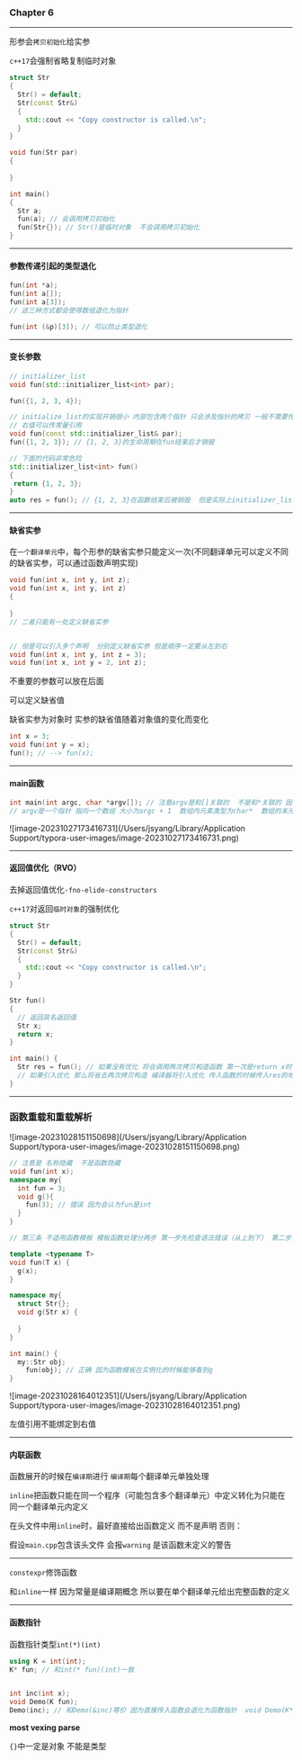 ### Chapter 6

---

形参会`拷贝初始化`给实参

`c++17`会强制省略复制临时对象 

```c++
struct Str
{
  Str() = default;
  Str(const Str&)
  {
    std::cout << "Copy constructor is called.\n";
  }
}

void fun(Str par)
{
  
}

int main() 
{
  Str a;
  fun(a); // 会调用拷贝初始化
  fun(Str{}); // Str()是临时对象  不会调用拷贝初始化
}
```

---

#### 参数传递引起的类型退化

```c++
fun(int *a);
fun(int a[]);
fun(int a[3]);
// 这三种方式都会使得数组退化为指针

fun(int (&p)[3]); // 可以防止类型退化
```

---

#### 变长参数

```c++
// initializer_list
void fun(std::initializer_list<int> par);

fun({1, 2, 3, 4});

// initialize_list的实现开销很小 内部包含两个指针 只会涉及指针的拷贝 一般不需要传引用
// 右值可以传常量引用
void fun(const std::initializer_list& par);
fun({1, 2, 3}); // {1, 2, 3}的生命周期在fun结束后才销毁

// 下面的代码非常危险
std::initializer_list<int> fun()
{
 return {1, 2, 3}; 
}
auto res = fun(); // {1, 2, 3}在函数结束后被销毁  但是实际上initializer_list维护两个指针 现在已经指向了无效的地址
```

---

#### 缺省实参

在`一个翻译单元`中，每个形参的缺省实参只能定义一次(不同翻译单元可以定义不同的缺省实参，可以通过函数声明实现)

```c++
void fun(int x, int y, int z);
void fun(int x, int y, int z)
{
  
}
// 二者只能有一处定义缺省实参


// 但是可以引入多个声明  分别定义缺省实参 但是顺序一定要从左到右
void fun(int x, int y, int z = 3);
void fun(int x, int y = 2, int z);
```

不重要的参数可以放在后面

可以定义缺省值

缺省实参为对象时  实参的缺省值随着对象值的变化而变化

```c++
int x = 3;
void fun(int y = x);
fun(); // --> fun(x);
```

---

#### main函数

```c++
int main(int argc, char *argv[]); // 注意argv是和[]关联的  不是和*关联的 因为要使*和argv关联需要加()
// argv是一个指针 指向一个数组 大小为argc + 1  数组内元素类型为char*  数组的末元素一定是个空指针
```

![image-20231027173416731](/Users/jsyang/Library/Application Support/typora-user-images/image-20231027173416731.png)

---

#### 返回值优化（RVO）

去掉返回值优化`-fno-elide-constructors`

`c++17`对返回`临时对象`的强制优化

```c++
struct Str
{
  Str() = default;
  Str(const Str&)
  {
    std::cout << "Copy constructor is called.\n";
  }
}

Str fun()
{
  // 返回具名返回值
  Str x;
  return x;
}

int main() {
  Str res = fun(); // 如果没有优化 将会调用两次拷贝构造函数 第一次是return x时 用x来构造一个Str对象来作为返回值 第二次是res = fun()
  // 如果引入优化 那么将省去两次拷贝构造 编译器将引入优化 传入函数的时候传入res的地址 函数内部的一系列改变在res地址内进行
}
```

---

### 函数重载和重载解析

![image-20231028151150698](/Users/jsyang/Library/Application Support/typora-user-images/image-20231028151150698.png)

```c++
// 注意是 名称隐藏  不是函数隐藏
void fun(int x);
namespace my{
  int fun = 3;
  void g(){
    fun(3); // 错误 因为会认为fun是int
  }
}

// 第三条 不适用函数模板 模板函数处理分两步 第一步先检查语法错误（从上到下） 第二步实例化 此时可能已经看到了模板函数下面的东西

template <typename T>
void fun(T x) {
  g(x);
}

namespace my{
  struct Str{};
  void g(Str x) {
    
  }
}

int main() {
  my::Str obj;
	fun(obj); // 正确 因为函数模板在实例化的时候能够看到g
}
```



![image-20231028164012351](/Users/jsyang/Library/Application Support/typora-user-images/image-20231028164012351.png)

左值引用不能绑定到右值

---

#### 内联函数

函数展开的时候在`编译期`进行 `编译期`每个翻译单元单独处理

`inline`把函数只能在同一个程序（可能包含多个翻译单元）中定义转化为只能在同一个翻译单元内定义

在头文件中用`inline`时，最好直接给出函数定义 而不是声明  否则：

假设`main.cpp`包含该头文件 会报`warning` 是该函数未定义的警告

---

`constexpr`修饰函数

和`inline`一样 因为常量是编译期概念  所以要在单个翻译单元给出完整函数的定义

---

#### 函数指针

函数指针类型`int(*)(int)` 

```c++
using K = int(int);
K* fun; // 和int(* fun)(int)一致


int inc(int x);
void Demo(K fun);
Demo(inc); // 和Demo(&inc)等价 因为直接传入函数会退化为函数指针  void Demo(K* fun) 和void Demo(K fun)也一致
```

**most vexing parse**

`{}`中一定是对象 不能是类型